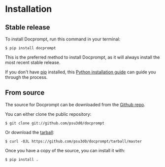 # Installation

## Stable release

To install Docprompt, run this command in your
terminal:

``` console
$ pip install docprompt
```

This is the preferred method to install Docprompt, as it will always install the most recent stable release.

If you don't have [pip][] installed, this [Python installation guide][]
can guide you through the process.

## From source

The source for Docprompt can be downloaded from
the [Github repo][].

You can either clone the public repository:

``` console
$ git clone git://github.com/psu3d0/docprompt
```

Or download the [tarball][]:

``` console
$ curl -OJL https://github.com/psu3d0/docprompt/tarball/master
```

Once you have a copy of the source, you can install it with:

``` console
$ pip install .
```

  [pip]: https://pip.pypa.io
  [Python installation guide]: http://docs.python-guide.org/en/latest/starting/installation/
  [Github repo]: https://github.com/%7B%7B%20cookiecutter.github_username%20%7D%7D/%7B%7B%20cookiecutter.project_slug%20%7D%7D
  [tarball]: https://github.com/%7B%7B%20cookiecutter.github_username%20%7D%7D/%7B%7B%20cookiecutter.project_slug%20%7D%7D/tarball/master
